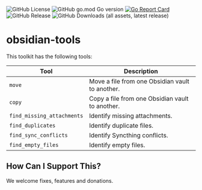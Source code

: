![GitHub License](https://img.shields.io/github/license/antfie/obsidian-tools)
![GitHub go.mod Go version](https://img.shields.io/github/go-mod/go-version/antfie/obsidian-tools)
[![Go Report Card](https://goreportcard.com/badge/github.com/antfie/obsidian-tools)](https://goreportcard.com/report/github.com/antfie/obsidian-tools)
![GitHub Release](https://img.shields.io/github/v/release/antfie/obsidian-tools)
![GitHub Downloads (all assets, latest release)](https://img.shields.io/github/downloads/antfie/obsidian-tools/latest/total)

# obsidian-tools

This toolkit has the following tools:

| Tool                       | Description                                     |
|----------------------------|-------------------------------------------------|
| `move`                     | Move a file from one Obsidian vault to another. |
| `copy`                     | Copy a file from one Obsidian vault to another. |
| `find_missing_attachments` | Identify missing attachments.                   |
| `find_duplicates`          | Identify duplicate files.                       |
| `find_sync_conflicts`      | Identify Syncthing conflicts.                   |
| `find_empty_files`         | Identify empty files.                           |

## How Can I Support This?

We welcome fixes, features and donations.
